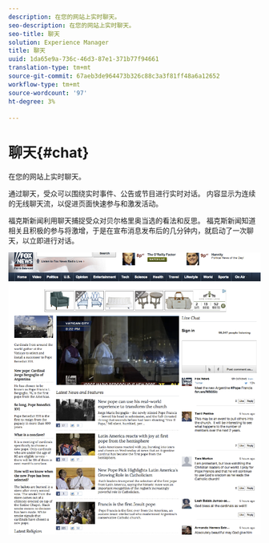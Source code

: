 ```yaml
---
description: 在您的网站上实时聊天。
seo-description: 在您的网站上实时聊天。
seo-title: 聊天
solution: Experience Manager
title: 聊天
uuid: 1da65e9a-736c-46d3-87e1-371b77f94661
translation-type: tm+mt
source-git-commit: 67aeb3de964473b326c88c3a3f81ff48a6a12652
workflow-type: tm+mt
source-wordcount: '97'
ht-degree: 3%

---
```



# 聊天{#chat}

在您的网站上实时聊天。

通过聊天，受众可以围绕实时事件、公告或节目进行实时对话。 内容显示为连续的无线聊天流，以促进页面快速参与和激发活动。

福克斯新闻利用聊天捕捉受众对贝尔格里奥当选的看法和反思。 福克斯新闻知道相关且积极的参与将激增，于是在宣布消息发布后的几分钟内，就启动了一次聊天，以立即进行对话。

![](assets/chat_example.png)

